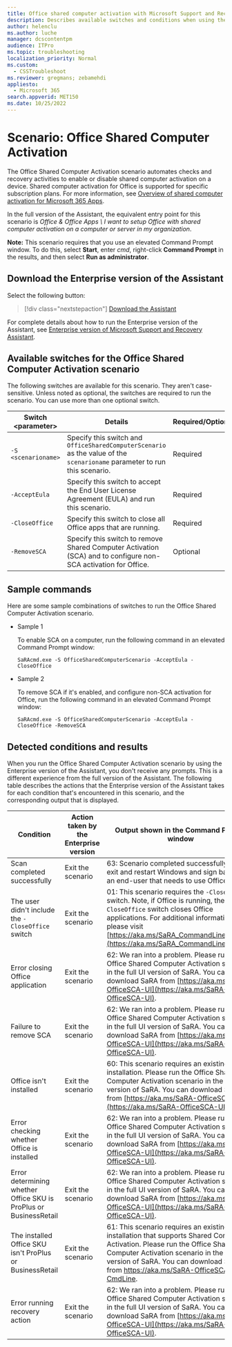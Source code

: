 ```yaml
---
title: Office shared computer activation with Microsoft Support and Recovery Assistant
description: Describes available switches and conditions when using the Enterprise version of Microsoft Support and Recovery Assistant for Office shared computer activation.
author: helenclu    
ms.author: luche
manager: dcscontentpm
audience: ITPro
ms.topic: troubleshooting
localization_priority: Normal
ms.custom: 
  - CSSTroubleshoot
ms.reviewer: gregmans; zebamehdi
appliesto: 
  - Microsoft 365
search.appverid: MET150
ms.date: 10/25/2022
---
```

# Scenario: Office Shared Computer Activation

The Office Shared Computer Activation scenario automates checks and recovery activities to enable or disable shared computer activation on a device. Shared computer activation for Office is supported for specific subscription plans. For more information, see [Overview of shared computer activation for Microsoft 365 Apps](/deployoffice/overview-shared-computer-activation).

In the full version of the Assistant, the equivalent entry point for this scenario is *Office & Office Apps \ I want to setup Office with shared computer activation on a computer or server in my organization*.

**Note:** This scenario requires that you use an elevated Command Prompt window. To do this, select **Start**, enter *cmd*, right-click **Command Prompt** in the results, and then select **Run as administrator**.

## Download the Enterprise version of the Assistant

Select the following button:

> [!div class="nextstepaction"]
> [Download the Assistant](https://aka.ms/SaRA_EnterpriseVersionFiles)

For complete details about how to run the Enterprise version of the Assistant, see [Enterprise version of Microsoft Support and Recovery Assistant](sara-command-line-version.md).

## Available switches for the Office Shared Computer Activation scenario

The following switches are available for this scenario. They aren't case-sensitive. Unless noted as optional, the switches are required to run the scenario. You can use more than one optional switch.

|Switch \<parameter\>|Details|Required/Optional|
|---|---|---|
|`-S <scenarioname>`|Specify this switch and `OfficeSharedComputerScenario` as the value of the `scenarioname` parameter to run this scenario.|Required|
|`-AcceptEula`|Specify this switch to accept the End User License Agreement (EULA) and run this scenario.|Required|
|`-CloseOffice`|Specify this switch to close all Office apps that are running.|Required|
|`-RemoveSCA`|Specify this switch to remove Shared Computer Activation (SCA) and to configure non-SCA activation for Office.|Optional|

## Sample commands

Here are some sample combinations of switches to run the Office Shared Computer Activation scenario.

- Sample 1

  To enable SCA on a computer, run the following command in an elevated Command Prompt window:

  ```console
  SaRAcmd.exe -S OfficeSharedComputerScenario -AcceptEula -CloseOffice
  ```

- Sample 2

  To remove SCA if it's enabled, and configure non-SCA activation for Office, run the following command in an elevated Command Prompt window:

  ```console
  SaRAcmd.exe -S OfficeSharedComputerScenario -AcceptEula -CloseOffice -RemoveSCA
  ```

## Detected conditions and results

When you run the Office Shared Computer Activation scenario by using the Enterprise version of the Assistant, you don't receive any prompts. This is a different experience from the full version of the Assistant. The following table describes the actions that the Enterprise version of the Assistant takes for each condition that's encountered in this scenario, and the corresponding output that is displayed.

|Condition|Action taken by the Enterprise version|Output shown in the Command Prompt window|
|---|---|---|
|Scan completed successfully|Exit the scenario|63: Scenario completed successfully. Please exit and restart Windows and sign back in as an end-user that needs to use Office.|
|The user didn't include the `-CloseOffice` switch|Exit the scenario|01: This scenario requires the `-CloseOffice` switch. Note, if Office is running, the `-CloseOffice` switch closes Office applications. For additional information, please visit [https://aka.ms/SaRA_CommandLineVersion](https://aka.ms/SaRA_CommandLineVersion).|
|Error closing Office application|Exit the scenario|62: We ran into a problem. Please run the Office Shared Computer Activation scenario in the full UI version of SaRA. You can download SaRA from [https://aka.ms/SaRA-OfficeSCA-UI](https://aka.ms/SaRA-OfficeSCA-UI).|
|Failure to remove SCA|Exit the scenario|62: We ran into a problem. Please run the Office Shared Computer Activation scenario in the full UI version of SaRA. You can download SaRA from [https://aka.ms/SaRA-OfficeSCA-UI](https://aka.ms/SaRA-OfficeSCA-UI). |
|Office isn't installed|Exit the scenario|60: This scenario requires an existing Office installation. Please run the Office Shared Computer Activation scenario in the full UI version of SaRA. You can download SaRA from [https://aka.ms/SaRA-OfficeSCA-UI](https://aka.ms/SaRA-OfficeSCA-UI).|
|Error checking whether Office is installed|Exit the scenario|62: We ran into a problem. Please run the Office Shared Computer Activation scenario in the full UI version of SaRA. You can download SaRA from [https://aka.ms/SaRA-OfficeSCA-UI](https://aka.ms/SaRA-OfficeSCA-UI). |
|Error determining whether Office SKU is ProPlus or BusinessRetail|Exit the scenario|62: We ran into a problem. Please run the Office Shared Computer Activation scenario in the full UI version of SaRA. You can download SaRA from [https://aka.ms/SaRA-OfficeSCA-UI](https://aka.ms/SaRA-OfficeSCA-UI).|
|The installed Office SKU isn't ProPlus or BusinessRetail|Exit the scenario|61: This scenario requires an existing Office installation that supports Shared Computer Activation. Please run the Office Shared Computer Activation scenario in the full UI version of SaRA. You can download SaRA from https://aka.ms/SaRA-OfficeSCA-CmdLine.|
|Error running recovery action|Exit the scenario|62: We ran into a problem. Please run the Office Shared Computer Activation scenario in the full UI version of SaRA. You can download SaRA from [https://aka.ms/SaRA-OfficeSCA-UI](https://aka.ms/SaRA-OfficeSCA-UI).|
